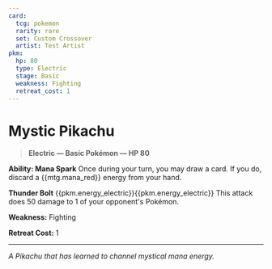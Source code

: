 ```yaml
---
card:
  tcg: pokemon
  rarity: rare
  set: Custom Crossover
  artist: Test Artist
pkm:
  hp: 80
  type: Electric
  stage: Basic
  weakness: Fighting
  retreat_cost: 1
---
```


# Mystic Pikachu

> **Electric — Basic Pokémon — HP 80**

**Ability: Mana Spark**
Once during your turn, you may draw a card. If you do, discard a {{mtg.mana_red}} energy from your hand.

**Thunder Bolt** {{pkm.energy_electric}}{{pkm.energy_electric}}
This attack does 50 damage to 1 of your opponent's Pokémon.

**Weakness:** Fighting

**Retreat Cost:** 1

-----
*A Pikachu that has learned to channel mystical mana energy.*